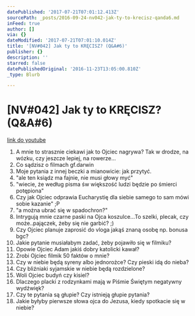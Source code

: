 ```yaml
---
datePublished: '2017-07-21T07:01:12.413Z'
sourcePath: _posts/2016-09-24-nv042-jak-ty-to-krecisz-qanda6.md
inFeed: true
author: []
via: {}
dateModified: '2017-07-21T07:01:10.014Z'
title: '[NV#042] Jak ty to KRĘCISZ? (Q&A#6)'
publisher: {}
description: ''
starred: false
datePublishedOriginal: '2016-11-23T13:05:00.810Z'
_type: Blurb

---
```

# \[NV\#042\] Jak ty to KRĘCISZ? (Q&A\#6)
[link do youtube][0]

1. A mnie to strasznie ciekawi jak to Ojciec nagrywa? Tak w drodze, na wózku, czy jeszcze lepiej, na rowerze...
2. Co sądzisz o filmach gf.darwin
3. Moje pytania z innej beczki a mianowicie: jak przytyć.
4. "ale ten ksiądz ma fajnie, nie musi głowy myć"
5. "wiecie, że według pisma św większość ludzi będzie po śmierci potępiona"
6. Czy jak Ojciec odprawia Eucharystię dla siebie samego to sam mówi sobie kazanie" ;P
7. "a można ubrać się w spadochron?"
8. Intrygują mnie czarne paski na Ojca koszulce...To szelki, plecak, czy może..pajączek, żeby się nie garbić? ;)
9. Czy Ojciec planuje zaprosić do vloga jakąś znaną osobę np. bonusa bgc?
10. Jakie pytanie musiałabym zadać, żeby pojawiło się w filmiku?
11. Opowie Ojciec Adam jakiś dobry katolicki kawał?
12. Zrobi Ojciec filmik 50 faktów o mnie?
13. Czy w niebie będą syreny albo jednorożce? Czy pieski idą do nieba?
14. Czy bliźniaki syjamskie w niebie będą rozdzielone?
15. Woli Ojciec budyń czy kisiel?
16. Dlaczego placki z rodzynkami mają w Piśmie Świętym negatywny wydźwięk?
17. Czy te pytania są głupie? Czy istnieją głupie pytania?
18. Jakie byłyby pierwsze słowa ojca do Jezusa, kiedy spotkacie się w niebie?

[0]: https://www.youtube.com/watch?v=35c4DHyDMco